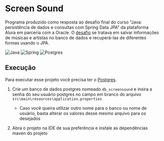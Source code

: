 # Screen Sound

Programa produzido como resposta ao desafio final do curso "Java: persistência de dados e consultas com Spring Data JPA"
da plataforma Alura em parceria com a Oracle. O [desafio](https://github.com/alura-cursos/3355-java-desafio/blob/main/README.md)
se tratava em salvar informações de músicas e artistas no banco de dados e recuperá-las de diferentes formas usando o JPA.

![Java](https://img.shields.io/badge/java-%23ED8B00.svg?style=for-the-badge&logo=openjdk&logoColor=white)
![Spring](https://img.shields.io/badge/spring-%236DB33F.svg?style=for-the-badge&logo=spring&logoColor=white)
![Postgres](https://img.shields.io/badge/postgres-%23316192.svg?style=for-the-badge&logo=postgresql&logoColor=white)

## Execução

Para executar esse projeto você precisa ter o [Postgres](https://www.omdbapi.com/).

1. Crie um banco de dados postgres nomeado `db_screensound` e insira a senha do
seu usuário postgres no campo em branco do arquivo `src\main\resources\application.properties`

    - Caso você queira utilizar outro nome para o banco ou nome de usuário,
    basta alterar os valores desse mesmo arquivo para os desejados

2. Abra o projeto na IDE de sua preferência e instale as dependências maven do
projeto
